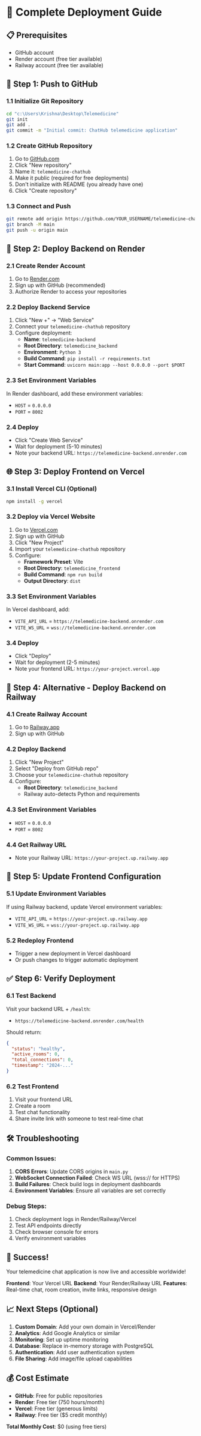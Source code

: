 # 🚀 Complete Deployment Guide

## 📋 Prerequisites
- GitHub account
- Render account (free tier available)
- Railway account (free tier available)

## 🎯 Step 1: Push to GitHub

### 1.1 Initialize Git Repository
```bash
cd "c:\Users\Krishna\Desktop\Telemedicine"
git init
git add .
git commit -m "Initial commit: ChatHub telemedicine application"
```

### 1.2 Create GitHub Repository
1. Go to [GitHub.com](https://github.com)
2. Click "New repository"
3. Name it: `telemedicine-chathub`
4. Make it public (required for free deployments)
5. Don't initialize with README (you already have one)
6. Click "Create repository"

### 1.3 Connect and Push
```bash
git remote add origin https://github.com/YOUR_USERNAME/telemedicine-chathub.git
git branch -M main
git push -u origin main
```

## 🔧 Step 2: Deploy Backend on Render

### 2.1 Create Render Account
1. Go to [Render.com](https://render.com)
2. Sign up with GitHub (recommended)
3. Authorize Render to access your repositories

### 2.2 Deploy Backend Service
1. Click "New +" → "Web Service"
2. Connect your `telemedicine-chathub` repository
3. Configure deployment:
   - **Name**: `telemedicine-backend`
   - **Root Directory**: `telemedicine_backend`
   - **Environment**: `Python 3`
   - **Build Command**: `pip install -r requirements.txt`
   - **Start Command**: `uvicorn main:app --host 0.0.0.0 --port $PORT`

### 2.3 Set Environment Variables
In Render dashboard, add these environment variables:
- `HOST` = `0.0.0.0`
- `PORT` = `8002`

### 2.4 Deploy
- Click "Create Web Service"
- Wait for deployment (5-10 minutes)
- Note your backend URL: `https://telemedicine-backend.onrender.com`

## 🌐 Step 3: Deploy Frontend on Vercel

### 3.1 Install Vercel CLI (Optional)
```bash
npm install -g vercel
```

### 3.2 Deploy via Vercel Website
1. Go to [Vercel.com](https://vercel.com)
2. Sign up with GitHub
3. Click "New Project"
4. Import your `telemedicine-chathub` repository
5. Configure:
   - **Framework Preset**: Vite
   - **Root Directory**: `telemedicine_frontend`
   - **Build Command**: `npm run build`
   - **Output Directory**: `dist`

### 3.3 Set Environment Variables
In Vercel dashboard, add:
- `VITE_API_URL` = `https://telemedicine-backend.onrender.com`
- `VITE_WS_URL` = `wss://telemedicine-backend.onrender.com`

### 3.4 Deploy
- Click "Deploy"
- Wait for deployment (2-5 minutes)
- Note your frontend URL: `https://your-project.vercel.app`

## 🚂 Step 4: Alternative - Deploy Backend on Railway

### 4.1 Create Railway Account
1. Go to [Railway.app](https://railway.app)
2. Sign up with GitHub

### 4.2 Deploy Backend
1. Click "New Project"
2. Select "Deploy from GitHub repo"
3. Choose your `telemedicine-chathub` repository
4. Configure:
   - **Root Directory**: `telemedicine_backend`
   - Railway auto-detects Python and requirements

### 4.3 Set Environment Variables
- `HOST` = `0.0.0.0`
- `PORT` = `8002`

### 4.4 Get Railway URL
- Note your Railway URL: `https://your-project.up.railway.app`

## 🔄 Step 5: Update Frontend Configuration

### 5.1 Update Environment Variables
If using Railway backend, update Vercel environment variables:
- `VITE_API_URL` = `https://your-project.up.railway.app`
- `VITE_WS_URL` = `wss://your-project.up.railway.app`

### 5.2 Redeploy Frontend
- Trigger a new deployment in Vercel dashboard
- Or push changes to trigger automatic deployment

## ✅ Step 6: Verify Deployment

### 6.1 Test Backend
Visit your backend URL + `/health`:
- `https://telemedicine-backend.onrender.com/health`

Should return:
```json
{
  "status": "healthy",
  "active_rooms": 0,
  "total_connections": 0,
  "timestamp": "2024-..."
}
```

### 6.2 Test Frontend
1. Visit your frontend URL
2. Create a room
3. Test chat functionality
4. Share invite link with someone to test real-time chat

## 🛠️ Troubleshooting

### Common Issues:

1. **CORS Errors**: Update CORS origins in `main.py`
2. **WebSocket Connection Failed**: Check WS URL (wss:// for HTTPS)
3. **Build Failures**: Check build logs in deployment dashboards
4. **Environment Variables**: Ensure all variables are set correctly

### Debug Steps:
1. Check deployment logs in Render/Railway/Vercel
2. Test API endpoints directly
3. Check browser console for errors
4. Verify environment variables

## 🎉 Success!

Your telemedicine chat application is now live and accessible worldwide!

**Frontend**: Your Vercel URL
**Backend**: Your Render/Railway URL
**Features**: Real-time chat, room creation, invite links, responsive design

## 📈 Next Steps (Optional)

1. **Custom Domain**: Add your own domain in Vercel/Render
2. **Analytics**: Add Google Analytics or similar
3. **Monitoring**: Set up uptime monitoring
4. **Database**: Replace in-memory storage with PostgreSQL
5. **Authentication**: Add user authentication system
6. **File Sharing**: Add image/file upload capabilities

## 💰 Cost Estimate

- **GitHub**: Free for public repositories
- **Render**: Free tier (750 hours/month)
- **Vercel**: Free tier (generous limits)
- **Railway**: Free tier ($5 credit monthly)

**Total Monthly Cost**: $0 (using free tiers)
